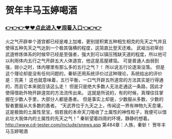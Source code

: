 # 贺年丰马玉婷喝酒

### <a href="https://github.com/servisee/pan/issues/1">👉👉👉♥♥点此进入♥观看入口👈👉👉</a>

 火之气开辟单个道宫都已经是难上加难，更别提积累五种相生相克的先天之气并且使得五种先天之气达到一个极其强横的程度，这简直比登天还难。
    武祖当初草创武道修炼体系的时候早已经是至强者，强大到可以镇压残缺天道的程度，所以他可以利用体内五行之气开辟五大人体道宫，他这是高屋建瓴。
    可是普通人由弱到强，弱小之时，体内哪里有那么多的五行之气？！
    所以说五行论逐渐没落。
    但是这个理论却是没有任何问题的，秦斩还用系统评价过这种理论，系统给出的评价是：完美！
    这也就意味着，五行平衡，一口气开辟五所道宫的方法其实是行得通的，而且它本来就应该这么走！
    但是只是绝大多数人无法走通这一条路，因此才使得借助外物开辟道宫的方法流传出来。
    这就是所说的，有的时候，真理往往掌握在少数人手里，大部分人都是愚者。
    但是事实上却是，少数服从多数，少数的智者要服从大多数的愚者。
    “天武界位于九天之上，传闻这一界有神物九天息壤，这是极致的土属性至宝，倘若我的本命天刀吸收了土属性的神性粒子，我便可以借此壮大我体内的土属性的先天之气！”
    秦斩望着四周的环境，静静的想着。
http://www.cd-tester.com/include/snews.asp
第484章：人族，秦斩！
贺年丰马玉婷喝酒
